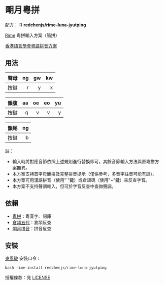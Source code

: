 # 朙月粵拼

配方： ℞ **redchenjs/rime-luna-jyutping**

[Rime](https://rime.im) 粵拼輸入方案（簡拼）

[香港語言學會粵語拼音方案](https://zh.wikipedia.org/wiki/%E9%A6%99%E6%B8%AF%E8%AA%9E%E8%A8%80%E5%AD%B8%E5%AD%B8%E6%9C%83%E7%B2%B5%E8%AA%9E%E6%8B%BC%E9%9F%B3%E6%96%B9%E6%A1%88)

## 用法

| 聲母 | ng | gw | kw |
| :--: | -: | -: | -: |
| 按鍵 |  r |  y |  x |

| 韻腹 | aa | oe | eo | yu |
| :--: | -: | -: | -: | -: |
| 按鍵 |  q |  v |  v |  y |

| 韻尾 | ng |
| :--: | -: |
| 按鍵 |  b |

註：
* 輸入時將對應音節依照上述規則進行替換即可，其餘音節輸入方法與原粵拼方案無異。
* 本方案支持首字母簡拼及完整拼音提示（僅供參考，多音字註音可能有誤）。
* 本方案可用漢語拼音（使用"\`"鍵）或倉頡碼（使用"~"鍵）來反查字音。
* 本方案不支持聲調輸入，但可於字音反查中查詢聲調。

## 依賴

* [粵拼](https://github.com/rime/rime-jyutping)：粵音字、詞庫
* [倉頡五代](https://github.com/rime/rime-cangjie)：倉頡反查
* [朙月拼音](https://github.com/rime/rime-luna-pinyin)：拼音反查

## 安裝

[東風破](https://github.com/rime/plum) 安裝口令：
```
bash rime-install redchenjs/rime-luna-jyutping
```

授權條款：見 [LICENSE](LICENSE)
